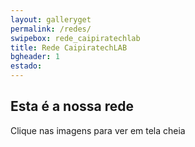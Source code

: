 ```yaml
---
layout: galleryget
permalink: /redes/
swipebox: rede_caipiratechlab
title: Rede CaipiratechLAB
bgheader: 1
estado: 
---
```


## Esta é a nossa rede

Clique nas imagens para ver em tela cheia


